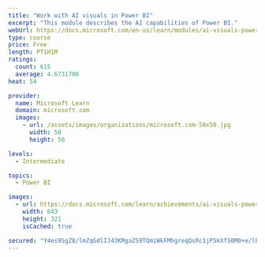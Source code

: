 ```yaml
---
title: "Work with AI visuals in Power BI"
excerpt: "This module describes the AI capabilities of Power BI."
webUrl: https://docs.microsoft.com/en-us/learn/modules/ai-visuals-power-bi/
type: course
price: Free
length: PT1H1M
ratings:
  count: 615
  average: 4.6731706
heat: 54

provider:
  name: Microsoft Learn
  domain: microsoft.com
  images:
    - url: /assets/images/organizations/microsoft.com-50x50.jpg
      width: 50
      height: 50

levels:
  - Intermediate

topics:
  - Power BI

images:
  - url: https://docs.microsoft.com/learn/achievements/ai-visuals-power-bi-social.png
    width: 643
    height: 321
    isCached: true

secured: "Y4es9SgZ8/lmZqGdlIJ43KMgaZS9TQmiWkFMhgreqQsRc1jP5kXfS0M0+e/lbPPnOYnJElhMHiwtDiocDyG/IVVkAXWcyWTETmYSXoKfJlE3UalrIk0h0M52qZihqrxUPMeYSc5EB7i90FrNNfPUzKD688JSed1gPpH1MqKK9BrMaO4720oLAf862r8MqH20v3EX+8XzlhK+uCA6LwdcB3hYUyXCE71q+VRMZ6ESW6E+DcViZkn7aNva68HTP7E7cmyqR+N4wJf7lJVPKso+ID9C4bpZ/cgUS88/oeSIYgXTZRZvzPRQm9GiT1+T3ys0Rccer5wuwitRpVztAMEO9mPmEtx0eQCnJowLM7O9X1ujWSPbe+5nJeE8Gv7rIUlNp8qhOfxZgQxGMn664Myf4NX0d7ALKU4numjM1lp+eXw=;my+gBNLABmhENfyrXytBmg=="
---
```


